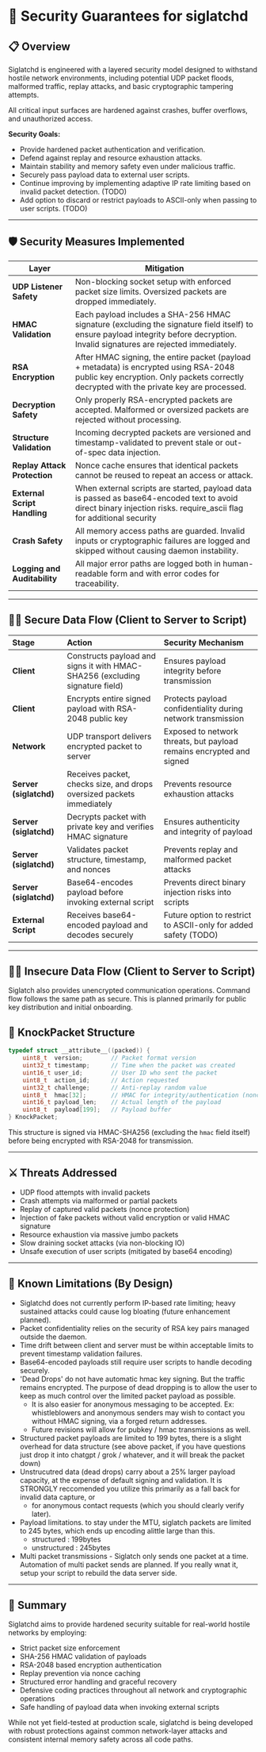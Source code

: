 
# 🔐 Security Guarantees for **siglatchd**

## 📋 Overview

Siglatchd is engineered with a layered security model designed to withstand hostile network environments, including potential UDP packet floods, malformed traffic, replay attacks, and basic cryptographic tampering attempts.

All critical input surfaces are hardened against crashes, buffer overflows, and unauthorized access.

**Security Goals:**
- Provide hardened packet authentication and verification.
- Defend against replay and resource exhaustion attacks.
- Maintain stability and memory safety even under malicious traffic.
- Securely pass payload data to external user scripts.
- Continue improving by implementing adaptive IP rate limiting based on invalid packet detection. (TODO)
- Add option to discard or restrict payloads to ASCII-only when passing to user scripts. (TODO)

---

## 🛡️ Security Measures Implemented

| Layer | Mitigation |
|------|------------|
| **UDP Listener Safety** | Non-blocking socket setup with enforced packet size limits. Oversized packets are dropped immediately. |
| **HMAC Validation** | Each payload includes a SHA-256 HMAC signature (excluding the signature field itself) to ensure payload integrity before decryption. Invalid signatures are rejected immediately. |
| **RSA Encryption** | After HMAC signing, the entire packet (payload + metadata) is encrypted using RSA-2048 public key encryption. Only packets correctly decrypted with the private key are processed. |
| **Decryption Safety** | Only properly RSA-encrypted packets are accepted. Malformed or oversized packets are rejected without processing. |
| **Structure Validation** | Incoming decrypted packets are versioned and timestamp-validated to prevent stale or out-of-spec data injection. |
| **Replay Attack Protection** | Nonce cache ensures that identical packets cannot be reused to repeat an access or attack. |
| **External Script Handling** | When external scripts are started, payload data is passed as base64-encoded text to avoid direct binary injection risks. require_ascii flag for additional security|
| **Crash Safety** | All memory access paths are guarded. Invalid inputs or cryptographic failures are logged and skipped without causing daemon instability. |
| **Logging and Auditability** | All major error paths are logged both in human-readable form and with error codes for traceability. |

---

## 👨‍💻 Secure Data Flow (Client to Server to Script)

| Stage | Action | Security Mechanism |
|:-----|:-------|:-------------------|
| **Client** | Constructs payload and signs it with HMAC-SHA256 (excluding signature field) | Ensures payload integrity before transmission |
| **Client** | Encrypts entire signed payload with RSA-2048 public key | Protects payload confidentiality during network transmission |
| **Network** | UDP transport delivers encrypted packet to server | Exposed to network threats, but payload remains encrypted and signed |
| **Server (siglatchd)** | Receives packet, checks size, and drops oversized packets immediately | Prevents resource exhaustion attacks |
| **Server (siglatchd)** | Decrypts packet with private key and verifies HMAC signature | Ensures authenticity and integrity of payload |
| **Server (siglatchd)** | Validates packet structure, timestamp, and nonces | Prevents replay and malformed packet attacks |
| **Server (siglatchd)** | Base64-encodes payload before invoking external script | Prevents direct binary injection risks into scripts |
| **External Script** | Receives base64-encoded payload and decodes securely | Future option to restrict to ASCII-only for added safety (TODO) |

---
## 👨‍💻 Insecure Data Flow (Client to Server to Script)
Siglatch also provides unencrypted communication operations. Command flow follows the same path as secure. This is planned primarily for public key distribution and initial onboarding.

## 📂 KnockPacket Structure

```c
typedef struct __attribute__((packed)) {
    uint8_t  version;        // Packet format version
    uint32_t timestamp;      // Time when the packet was created
    uint16_t user_id;        // User ID who sent the packet
    uint8_t  action_id;      // Action requested
    uint32_t challenge;      // Anti-replay random value
    uint8_t  hmac[32];       // HMAC for integrity/authentication (nonce)
    uint16_t payload_len;    // Actual length of the payload
    uint8_t  payload[199];   // Payload buffer
} KnockPacket;
```

This structure is signed via HMAC-SHA256 (excluding the `hmac` field itself) before being encrypted with RSA-2048 for transmission.

---

## ⚔️ Threats Addressed

- UDP flood attempts with invalid packets
- Crash attempts via malformed or partial packets
- Replay of captured valid packets (nonce protection)
- Injection of fake packets without valid encryption or valid HMAC signature
- Resource exhaustion via massive jumbo packets
- Slow draining socket attacks (via non-blocking IO)
- Unsafe execution of user scripts (mitigated by base64 encoding)

---

## 🎺 Known Limitations (By Design)

- Siglatchd does not currently perform IP-based rate limiting; heavy sustained attacks could cause log bloating (future enhancement planned).
- Packet confidentiality relies on the security of RSA key pairs managed outside the daemon.
- Time drift between client and server must be within acceptable limits to prevent timestamp validation failures.
- Base64-encoded payloads still require user scripts to handle decoding securely.
- 'Dead Drops' do not have automatic hmac key signing. But the traffic remains encrypted. The purpose of dead dropping is to allow the user to keep as much control over the limited packet payload as possible.
  - It is also easier for anonymous messaging to be accepted. Ex: whistleblowers and anonymous senders may wish to contact you without HMAC signing, via a forged return addresses.
  - Future revisions will allow for pubkey / hmac transmissions as well.
- Structured packet payloads are limited to 199 bytes, there is a slight overhead for data structure (see above packet, if you have questions just drop it into chatgpt / grok / whatever, and it will break the packet down)
- Unstrucutred data (dead drops) carry about a 25% larger payload capacity, at the expense of default signing and validation. It is STRONGLY reccomended you utilize this primarily as a fall back for invalid data capture, or
  - for anonymous contact requests (which you should clearly verify later).
- Payload limitations. to stay under the MTU, siglatch packets are limited to 245 bytes, which ends up encoding alittle large than this.
  - structured : 199bytes
  - unstructured : 245bytes
- Multi packet transmissions - Siglatch only sends one packet at a time. Automation of multi packet sends are planned. If you really wnat it, setup your script to rebuild the data server side.
---

## 🏯 Summary

Siglatchd aims to provide hardened security suitable for real-world hostile networks by employing:
- Strict packet size enforcement
- SHA-256 HMAC validation of payloads
- RSA-2048 based encryption authentication
- Replay prevention via nonce caching
- Structured error handling and graceful recovery
- Defensive coding practices throughout all network and cryptographic operations
- Safe handling of payload data when invoking external scripts

While not yet field-tested at production scale, siglatchd is being developed with robust protections against common network-layer attacks and consistent internal memory safety across all code paths.

